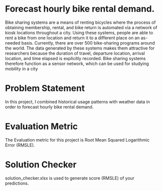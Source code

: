 # Forecast hourly bike rental demand.
Bike sharing systems are a means of renting bicycles where the process of
obtaining membership, rental, and bike return is automated via a network of
kiosk locations throughout a city. Using these systems, people are able to
rent a bike from one location and return it to a different place on an
as-needed basis. Currently, there are over 500 bike-sharing programs
around the world.
The data generated by these systems makes them attractive for
researchers because the duration of travel, departure location, arrival
location, and time elapsed is explicitly recorded. Bike sharing systems
therefore function as a sensor network, which can be used for studying
mobility in a city
# Problem Statement
In this project, I combined historical usage patterns with
weather data in order to forecast hourly bike rental demand.
# Evaluation Metric
The Evaluation metric for this project is Root Mean Squared Logarithmic
Error (RMSLE). 
# Solution Checker
solution_checker.xlsx is used to generate score (RMSLE) of your
predictions.
